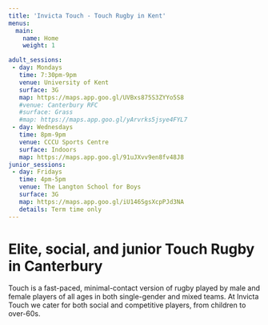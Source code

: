 ```yaml
---
title: 'Invicta Touch - Touch Rugby in Kent'
menus:
  main:
    name: Home
    weight: 1

adult_sessions:
 - day: Mondays
   time: 7:30pm-9pm
   venue: University of Kent
   surface: 3G
   map: https://maps.app.goo.gl/UVBxs875S3ZYYo5S8
   #venue: Canterbury RFC
   #surface: Grass
   #map: https://maps.app.goo.gl/yArvrks5jsye4FYL7
 - day: Wednesdays
   time: 8pm-9pm
   venue: CCCU Sports Centre
   surface: Indoors
   map: https://maps.app.goo.gl/91uJXvv9en8fv48J8
junior_sessions:
 - day: Fridays
   time: 4pm-5pm
   venue: The Langton School for Boys
   surface: 3G
   map: https://maps.app.goo.gl/iU146SgsXcpPJd3NA
   details: Term time only
---
```


# Elite, social, and junior Touch Rugby in Canterbury

Touch is a fast-paced, minimal-contact version of rugby played by male and female players of
all ages in both single-gender and mixed teams.
At Invicta Touch we cater for both social and competitive players, from children to
over-60s.

